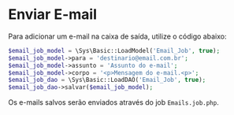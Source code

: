 # Enviar E-mail

Para adicionar um e-mail na caixa de saída, utilize o código abaixo:

```php
$email_job_model = \Sys\Basic::LoadModel('Email_Job', true);
$email_job_model->para = 'destinario@email.com.br';
$email_job_model->assunto = 'Assunto do e-mail';
$email_job_model->corpo = '<p>Mensagem do e-mail.<p>';
$email_job_dao = \Sys\Basic::LoadDAO('Email_Job', true);
$email_job_dao->salvar($email_job_model);
```

Os e-mails salvos serão enviados através do job `Emails.job.php`.